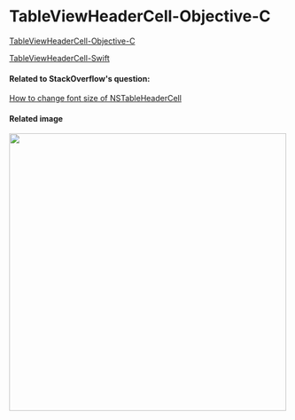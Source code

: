 # TableViewHeaderCell-Objective-C

[TableViewHeaderCell-Objective-C](https://github.com/tomfriwel/TableViewHeaderCell-Objective-C)

[TableViewHeaderCell-Swift](https://github.com/tomfriwel/TableViewHeaderCell-Swift)

#### Related to StackOverflow's question:

[How to change font size of NSTableHeaderCell](http://stackoverflow.com/questions/43510646/how-to-change-font-size-of-nstableheadercell)


#### Related image

<img src="https://cloud.githubusercontent.com/assets/11268235/26354550/92e3bc0c-3ff7-11e7-8bce-6f641876978f.png" width="500" />
